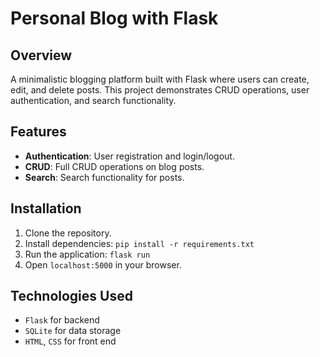 # Personal Blog with Flask

## Overview
A minimalistic blogging platform built with Flask where users can create, edit, and delete posts. This project demonstrates CRUD operations, user authentication, and search functionality.

## Features
- **Authentication**: User registration and login/logout.
- **CRUD**: Full CRUD operations on blog posts.
- **Search**: Search functionality for posts.

## Installation
1. Clone the repository.
2. Install dependencies: `pip install -r requirements.txt`
3. Run the application: `flask run`
4. Open `localhost:5000` in your browser.

## Technologies Used
- `Flask` for backend
- `SQLite` for data storage
- `HTML`, `CSS` for front end
